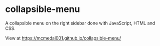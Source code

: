 # collapsible-menu

A collapsible menu on the right sidebar done with JavaScript, HTML and CSS.

View at https://mcmedal001.github.io/collapsible-menu/